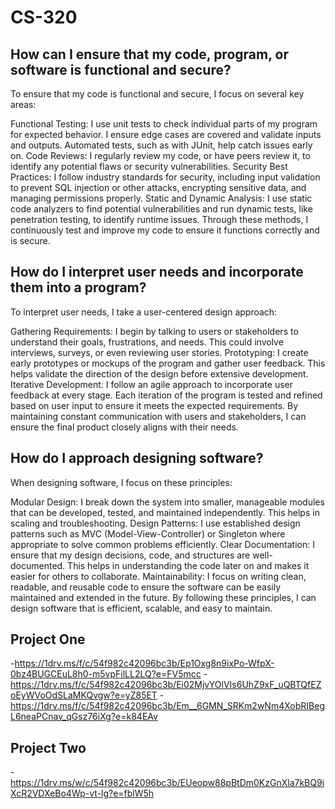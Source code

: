 # CS-320
## How can I ensure that my code, program, or software is functional and secure?
To ensure that my code is functional and secure, I focus on several key areas:

Functional Testing: I use unit tests to check individual parts of my program for expected behavior. I ensure edge cases are covered and validate inputs and outputs. Automated tests, such as with JUnit, help catch issues early on.
Code Reviews: I regularly review my code, or have peers review it, to identify any potential flaws or security vulnerabilities.
Security Best Practices: I follow industry standards for security, including input validation to prevent SQL injection or other attacks, encrypting sensitive data, and managing permissions properly.
Static and Dynamic Analysis: I use static code analyzers to find potential vulnerabilities and run dynamic tests, like penetration testing, to identify runtime issues.
Through these methods, I continuously test and improve my code to ensure it functions correctly and is secure.
##  How do I interpret user needs and incorporate them into a program?
To interpret user needs, I take a user-centered design approach:

Gathering Requirements: I begin by talking to users or stakeholders to understand their goals, frustrations, and needs. This could involve interviews, surveys, or even reviewing user stories.
Prototyping: I create early prototypes or mockups of the program and gather user feedback. This helps validate the direction of the design before extensive development.
Iterative Development: I follow an agile approach to incorporate user feedback at every stage. Each iteration of the program is tested and refined based on user input to ensure it meets the expected requirements.
By maintaining constant communication with users and stakeholders, I can ensure the final product closely aligns with their needs.

## How do I approach designing software?
When designing software, I focus on these principles:

Modular Design: I break down the system into smaller, manageable modules that can be developed, tested, and maintained independently. This helps in scaling and troubleshooting.
Design Patterns: I use established design patterns such as MVC (Model-View-Controller) or Singleton where appropriate to solve common problems efficiently.
Clear Documentation: I ensure that my design decisions, code, and structures are well-documented. This helps in understanding the code later on and makes it easier for others to collaborate.
Maintainability: I focus on writing clean, readable, and reusable code to ensure the software can be easily maintained and extended in the future.
By following these principles, I can design software that is efficient, scalable, and easy to maintain.

## Project One
-https://1drv.ms/f/c/54f982c42096bc3b/Ep1Oxg8n9ixPo-WfpX-0bz4BUGCEuL8h0-m5vpFilLL2LQ?e=FV5mcc
-https://1drv.ms/f/c/54f982c42096bc3b/Ei02MjvYOlVIs6UhZ9xF_uQBTQfEZoEyWVoOdSLaMKQvgw?e=yZ85ET
-https://1drv.ms/f/c/54f982c42096bc3b/Em__6GMN_SRKm2wNm4XobRIBegL6neaPCnav_qGsz76iXg?e=k84EAv

## Project Two
-https://1drv.ms/w/c/54f982c42096bc3b/EUeopw88pBtDm0KzGnXla7kBQ9iXcR2VDXeBo4Wp-vt-lg?e=fblW5h
